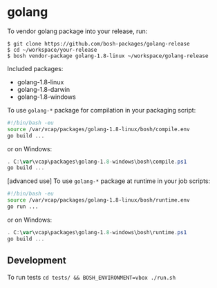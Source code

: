 # golang

To vendor golang package into your release, run:

```
$ git clone https://github.com/bosh-packages/golang-release
$ cd ~/workspace/your-release
$ bosh vendor-package golang-1.8-linux ~/workspace/golang-release
```

Included packages:

- golang-1.8-linux
- golang-1.8-darwin
- golang-1.8-windows

To use `golang-*` package for compilation in your packaging script:

```bash
#!/bin/bash -eu
source /var/vcap/packages/golang-1.8-linux/bosh/compile.env
go build ...
```
or on Windows:

```powershell
. C:\var\vcap\packages\golang-1.8-windows\bosh\compile.ps1
go build ...
```
[advanced use] To use `golang-*` package at runtime in your job scripts:

```bash
#!/bin/bash -eu
source /var/vcap/packages/golang-1.8-linux/bosh/runtime.env
go run ...
```
or on Windows:

```powershell
. C:\var\vcap\packages\golang-1.8-windows\bosh\runtime.ps1
go build ...
```
## Development

To run tests `cd tests/ && BOSH_ENVIRONMENT=vbox ./run.sh`


